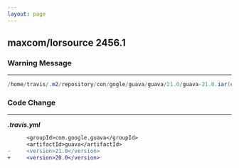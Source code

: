 ```yaml
---
layout: page
---
```

## maxcom/lorsource 2456.1

### Warning Message

---------------------

```java
/home/travis/.m2/repository/con/gogle/guava/guava/21.0/guava-21.0.iar(con/gogle/comon/colect/Mutimap.class):warning:Cannot find anotation method'value()'in type 'Compatiblewith':class file for com.google.errorprone.annotations.CompatibleWith not found

```

### Code Change

---------------------

***.travis.yml***

```diff
      <groupId>com.google.guava</groupId>
      <artifactId>guava</artifactId>
-     <version>21.0</version>
+     <version>20.0</version>
```